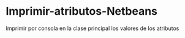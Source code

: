 # Imprimir-atributos-Netbeans
Imprimir por consola en la clase principal los valores de los atributos 
